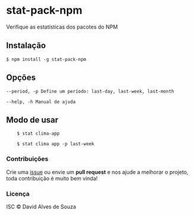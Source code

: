 # stat-pack-npm

Verifique as estatísticas dos pacotes do NPM

## Instalação

```shell
$ npm install -g stat-pack-npm
```

## Opções

```shell
--period, -p Define um período: last-day, last-week, last-month

--help, -h Manual de ajuda
```    

## Modo de usar

```shell
    $ stat clima-app
	  
    $ stat clima app -p last-week  
``` 

### Contribuições

Crie uma [issue](https://github.com/davidalves1/stat-pack-npm/issues/new) ou envie um **pull request** e nos ajude a melhorar o projeto, toda contribuição é muito bem vinda!

### Licença

ISC © David Alves de Souza